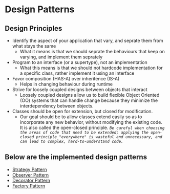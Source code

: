 # Design Patterns

## Design Principles
- Identify the aspect of your application that vary, and seprate them from what stays the same
    - What it means is that we should seprate the behaviours that keep on varying, and implement them seprately
- Program to an interface (or a supertype), not an implementation
    - What this means is that we should not hardcode implementation for a specific class, rather implement it using an interface
- Favor composition (HAS-A) over inheritence (IS-A)
    - Helps in changing behaviour during runtime
- Strive for loosely coupled designs between objects that interact
    - Loosely coupled designs allow us to build flexible Object Oriented (OO) systems that can handle change because they minimize the interdependency between objects.
- Classes should be open for extension, but closed for modification.
    - Our goal should be to allow classes extend easily so as to incorporate any new behavior, without modifying the existing code. It is also called the open-closed principle. *`Be careful when choosing the areas of code that need to be extended; applying the open-closed principle "everywhere" is wasteful and unnecessary, and can lead to complex, hard-to-understand code.`*


## Below are the implemented design patterns
- [Strategy Pattern](StrategyPattern)
- [Observer Pattern](ObserverPattern)
- [Decorator Pattern](DecoratorPattern)
- [Factory Pattern](FactoryPattern)